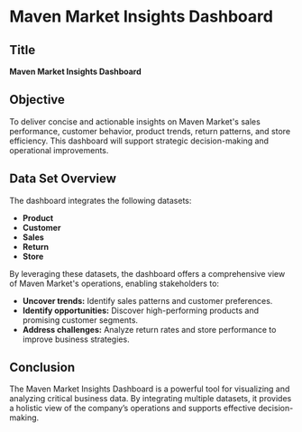 # Maven Market Insights Dashboard

## Title
**Maven Market Insights Dashboard**

## Objective
To deliver concise and actionable insights on Maven Market's sales performance, customer behavior, product trends, return patterns, and store efficiency. This dashboard will support strategic decision-making and operational improvements.

## Data Set Overview
The dashboard integrates the following datasets:

- **Product**
- **Customer**
- **Sales**
- **Return**
- **Store**

By leveraging these datasets, the dashboard offers a comprehensive view of Maven Market's operations, enabling stakeholders to:

- **Uncover trends:** Identify sales patterns and customer preferences.
- **Identify opportunities:** Discover high-performing products and promising customer segments.
- **Address challenges:** Analyze return rates and store performance to improve business strategies.

## Conclusion
The Maven Market Insights Dashboard is a powerful tool for visualizing and analyzing critical business data. By integrating multiple datasets, it provides a holistic view of the company’s operations and supports effective decision-making.
